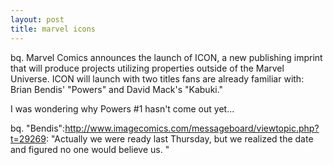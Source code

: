 ```yaml
--- 
layout: post
title: marvel icons
---
```

bq. Marvel Comics announces the launch of ICON, a new publishing imprint that will produce projects utilizing properties outside of the Marvel Universe.  ICON will launch with two titles fans are already familiar with: Brian Bendis' "Powers" and David Mack's "Kabuki."

I was wondering why Powers #1 hasn't come out yet...

bq. "Bendis":http://www.imagecomics.com/messageboard/viewtopic.php?t=29269: "Actually we were ready last Thursday, but we realized the date and figured no one would believe us. "
